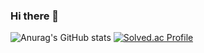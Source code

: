 ### Hi there 👋

<!--
**skd9712/skd9712** is a ✨ _special_ ✨ repository because its `README.md` (this file) appears on your GitHub profile.

Here are some ideas to get you started:

- 🔭 I’m currently working on ...
- 🌱 I’m currently learning ...
- 👯 I’m looking to collaborate on ...
- 🤔 I’m looking for help with ...
- 💬 Ask me about ...
- 📫 How to reach me: ...
- 😄 Pronouns: ...
- ⚡ Fun fact: ...
-->
![Anurag's GitHub stats](https://github-readme-stats.vercel.app/api?username=skd9712&show_icons=true&theme=radical)
[![Solved.ac Profile](http://mazassumnida.wtf/api/v2/generate_badge?boj=skd9712)](https://solved.ac/skd9712/)
